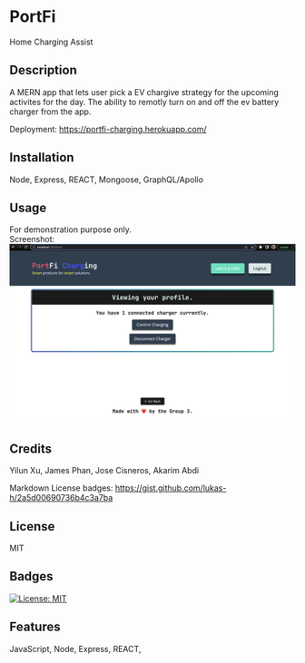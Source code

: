 # PortFi 
Home Charging Assist

## Description
A MERN app that lets user pick a EV chargive strategy for the upcoming activites for the day. The ability to remotly turn on and off the ev battery charger from the app.

Deployment: 
https://portfi-charging.herokuapp.com/

## Installation
Node, Express, REACT, Mongoose, GraphQL/Apollo

## Usage
For demonstration purpose only. <br />
Screenshot: <br />
![alt text](/screenshot.png)

## Credits
Yilun Xu, James Phan, Jose Cisneros, Akarim Abdi

Markdown License badges:
https://gist.github.com/lukas-h/2a5d00690736b4c3a7ba

## License
MIT

## Badges
[![License: MIT](https://img.shields.io/badge/License-MIT-yellow.svg)](https://opensource.org/licenses/MIT)

## Features
JavaScript, Node, Express, REACT,


